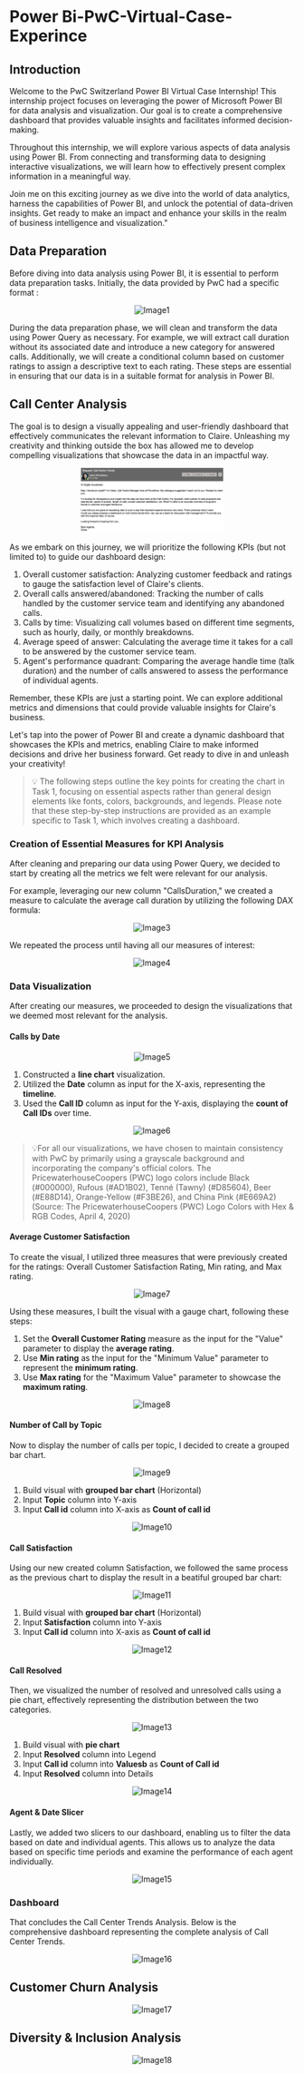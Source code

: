 # Power Bi-PwC-Virtual-Case-Experince
## Introduction
Welcome to the PwC Switzerland Power BI Virtual Case Internship! This internship project focuses on leveraging the power of Microsoft Power BI for data analysis and visualization. Our goal is to create a comprehensive dashboard that provides valuable insights and facilitates informed decision-making.

Throughout this internship, we will explore various aspects of data analysis using Power BI. From connecting and transforming data to designing interactive visualizations, we will learn how to effectively present complex information in a meaningful way.

Join me on this exciting journey as we dive into the world of data analytics, harness the capabilities of Power BI, and unlock the potential of data-driven insights. Get ready to make an impact and enhance your skills in the realm of business intelligence and visualization."

## Data Preparation
Before diving into data analysis using Power BI, it is essential to perform data preparation tasks. Initially, the data provided by PwC had a specific format :

<p align="center">
  <img src="https://github.com/azdinebahloul/Power-Bi-PwC-Virtual-Case-Experience/raw/main/Screenshots/Capture%20d'%C3%A9cran%202023-06-23%20181850.png" alt="Image1" width="50%">
</p>


During the data preparation phase, we will clean and transform the data using Power Query as necessary. For example, we will extract call duration without its associated date and introduce a new category for answered calls. Additionally, we will create a conditional column based on customer ratings to assign a descriptive text to each rating. These steps are essential in ensuring that our data is in a suitable format for analysis in Power BI.

## Call Center Analysis 
The goal is to design a visually appealing and user-friendly dashboard that effectively communicates the relevant information to Claire. Unleashing my creativity and thinking outside the box has allowed me to develop compelling visualizations that showcase the data in an impactful way.

<p align="center">
  <img src="https://github.com/azdinebahloul/Power-Bi-PwC-Virtual-Case-Experience/blob/main/Screenshots/Screen%20Shot%202021-06-15%20at%205.23.06%20PM.png" alt="Image2" width="50%">
</p>

As we embark on this journey, we will prioritize the following KPIs (but not limited to) to guide our dashboard design:

1. Overall customer satisfaction: Analyzing customer feedback and ratings to gauge the satisfaction level of Claire's clients.
2. Overall calls answered/abandoned: Tracking the number of calls handled by the customer service team and identifying any abandoned calls.
3. Calls by time: Visualizing call volumes based on different time segments, such as hourly, daily, or monthly breakdowns.
4. Average speed of answer: Calculating the average time it takes for a call to be answered by the customer service team.
5. Agent's performance quadrant: Comparing the average handle time (talk duration) and the number of calls answered to assess the performance of individual agents.

Remember, these KPIs are just a starting point. We can explore additional metrics and dimensions that could provide valuable insights for Claire's business.

Let's tap into the power of Power BI and create a dynamic dashboard that showcases the KPIs and metrics, enabling Claire to make informed decisions and drive her business forward. Get ready to dive in and unleash your creativity!

> :bulb: The following steps outline the key points for creating the chart in Task 1, focusing on essential aspects rather than general design elements like fonts, colors, backgrounds, and legends. Please note that these step-by-step instructions are provided as an example specific to Task 1, which involves creating a dashboard.

### Creation of Essential Measures for KPI Analysis
After cleaning and preparing our data using Power Query, we decided to start by creating all the metrics we felt were relevant for our analysis.

For example, leveraging our new column "CallsDuration," we created a measure to calculate the average call duration by utilizing the following DAX formula:

<p align="center">
  <img src="https://github.com/azdinebahloul/Power-Bi-PwC-Virtual-Case-Experience/blob/main/Screenshots/Capture%20d'%C3%A9cran%202023-06-23%20185434.png" alt="Image3" width="50%">
</p>

We repeated the process until having all our measures of interest:

<p align="center">
  <img src="https://github.com/azdinebahloul/Power-Bi-PwC-Virtual-Case-Experience/blob/main/Screenshots/Capture%20d'%C3%A9cran%202023-06-23%20185629.png" alt="Image4" width="50%">
</p>

### Data Visualization
After creating our measures, we proceeded to design the visualizations that we deemed most relevant for the analysis.

#### Calls by Date

<p align="center">
  <img src="https://github.com/azdinebahloul/Power-Bi-PwC-Virtual-Case-Experience/blob/main/Screenshots/Capture%20d'%C3%A9cran%202023-06-23%20190353.png" alt="Image5" width="30%">
</p>

1. Constructed a **line chart** visualization.
2. Utilized the **Date** column as input for the X-axis, representing the **timeline**.
3. Used the **Call ID** column as input for the Y-axis, displaying the **count of Call IDs** over time.

<p align="center">
  <img src="https://github.com/azdinebahloul/Power-Bi-PwC-Virtual-Case-Experience/blob/main/Screenshots/Capture%20d'%C3%A9cran%202023-06-23%20190635.png" alt="Image6" width="30%">
</p>

> 💡For all our visualizations, we have chosen to maintain consistency with PwC by primarily using a grayscale background and incorporating the company's official colors. The PricewaterhouseCoopers (PWC) logo colors include Black (#000000), Rufous (#AD1B02), Tenné (Tawny) (#D85604), Beer (#E88D14), Orange-Yellow (#F3BE26), and China Pink (#E669A2) (Source: The PricewaterhouseCoopers (PWC) Logo Colors with Hex & RGB Codes, April 4, 2020)

#### Average Customer Satisfaction
To create the visual, I utilized three measures that were previously created for the ratings: Overall Customer Satisfaction Rating, Min rating, and Max rating.

<p align="center">
  <img src="https://github.com/azdinebahloul/Power-Bi-PwC-Virtual-Case-Experience/blob/main/Screenshots/Capture%20d'%C3%A9cran%202023-06-23%20191549.png" alt="Image7" width="30%">
</p>

Using these measures, I built the visual with a gauge chart, following these steps:

1. Set the **Overall Customer Rating** measure as the input for the "Value" parameter to display the **average rating**.
2. Use **Min rating** as the input for the "Minimum Value" parameter to represent the **minimum rating**.
3. Use **Max rating** for the "Maximum Value" parameter to showcase the **maximum rating**.
   
<p align="center">
  <img src="https://github.com/azdinebahloul/Power-Bi-PwC-Virtual-Case-Experience/blob/main/Screenshots/Capture%20d'%C3%A9cran%202023-06-23%20192308.png" alt="Image8" width="30%">
</p>

#### Number of Call by Topic
Now to display the number of calls per topic, I decided to create a grouped bar chart.

<p align="center">
  <img src="https://github.com/azdinebahloul/Power-Bi-PwC-Virtual-Case-Experience/blob/main/Screenshots/Capture%20d'%C3%A9cran%202023-06-23%20192524.png" alt="Image9" width="30%">
</p>

1. Build visual with **grouped bar chart** (Horizontal)
2. Input **Topic** column into Y-axis 
3. Input **Call id** column into X-axis as **Count of call id**

<p align="center">
  <img src="https://github.com/azdinebahloul/Power-Bi-PwC-Virtual-Case-Experience/blob/main/Screenshots/Capture%20d'%C3%A9cran%202023-06-23%20192906.png" alt="Image10" width="30%">
</p>

#### Call Satisfaction
Using our new created column Satisfaction, we followed the same process as the previous chart to display the result in a beatiful grouped bar chart:

<p align="center">
  <img src="https://github.com/azdinebahloul/Power-Bi-PwC-Virtual-Case-Experience/blob/main/Screenshots/Capture%20d'%C3%A9cran%202023-06-23%20193343.png" alt="Image11" width="30%">
</p>

1. Build visual with **grouped bar chart** (Horizontal)
2. Input **Satisfaction** column into Y-axis 
3. Input **Call id** column into X-axis as **Count of call id**

<p align="center">
  <img src="https://github.com/azdinebahloul/Power-Bi-PwC-Virtual-Case-Experience/blob/main/Screenshots/Capture%20d'%C3%A9cran%202023-06-23%20193318.png" alt="Image12" width="30%">
</p>

#### Call Resolved 
Then, we visualized the number of resolved and unresolved calls using a pie chart, effectively representing the distribution between the two categories.

<p align="center">
  <img src="https://github.com/azdinebahloul/Power-Bi-PwC-Virtual-Case-Experience/blob/main/Screenshots/Capture%20d'%C3%A9cran%202023-06-23%20195942.png" alt="Image13" width="30%">
</p>

1. Build visual with **pie chart**
2. Input **Resolved** column into Legend
3. Input **Call id** column into **Valuesb** as **Count of Call id**
4. Input **Resolved** column into Details

<p align="center">
  <img src="https://github.com/azdinebahloul/Power-Bi-PwC-Virtual-Case-Experience/blob/main/Screenshots/Capture%20d'%C3%A9cran%202023-06-23%20200325.png" alt="Image14" width="30%">
</p>

#### Agent & Date Slicer
Lastly, we added two slicers to our dashboard, enabling us to filter the data based on date and individual agents. This allows us to analyze the data based on specific time periods and examine the performance of each agent individually.

<p align="center">
  <img src="https://github.com/azdinebahloul/Power-Bi-PwC-Virtual-Case-Experience/blob/main/Screenshots/Capture%20d'%C3%A9cran%202023-06-23%20195706.png" alt="Image15" width="30%">
</p>

### Dashboard
That concludes the Call Center Trends Analysis. Below is the comprehensive dashboard representing the complete analysis of Call Center Trends.

<p align="center">
  <img src="https://github.com/azdinebahloul/Power-Bi-PwC-Virtual-Case-Experience/blob/main/Screenshots/Capture%20d'%C3%A9cran%202023-06-23%20202301.png" alt="Image16" width="50%">
</p>

## Customer Churn Analysis

<p align="center">
  <img src="https://github.com/azdinebahloul/Power-Bi-PwC-Virtual-Case-Experience/blob/main/Screenshots/Capture%20d'%C3%A9cran%202023-06-27%20145247.png" alt="Image17" width="50%">
</p>

## Diversity & Inclusion Analysis

<p align="center">
  <img src="https://github.com/azdinebahloul/Power-Bi-PwC-Virtual-Case-Experience/blob/main/Screenshots/Capture%20d'%C3%A9cran%202023-07-02%20162413.png" alt="Image18" width="50%">
</p>


